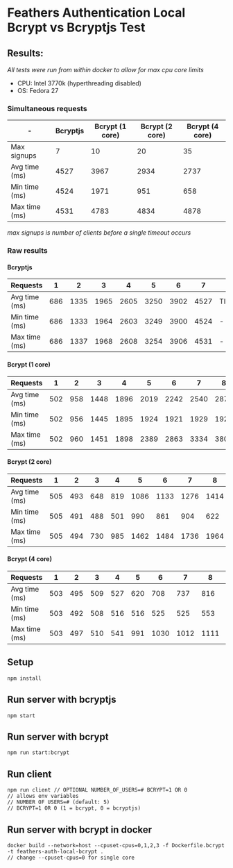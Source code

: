 # Feathers Authentication Local Bcrypt vs Bcryptjs Test


## Results:
*All tests were run from within docker to allow for max cpu core limits*
- CPU: Intel 3770k (hyperthreading disabled)
- OS: Fedora 27


### Simultaneous requests
| - | Bcryptjs | Bcrypt (1 core) | Bcrypt (2 core) | Bcrypt (4 core) |
| --- | --- | --- | --- | --- |
| Max signups | 7 | 10 | 20 | 35 |
| Avg time (ms) | 4527 | 3967 | 2934 | 2737 |
| Min time (ms) | 4524 | 1971 | 951 | 658 |
| Max time (ms) | 4531 | 4783 | 4834 | 4878 |

*max signups is number of clients before a single timeout occurs*


### Raw results

#### Bcryptjs
| Requests | 1 | 2 | 3 | 4 | 5 | 6 | 7 | 8 |
| --- | --- | --- | --- | --- | --- | --- | --- | --- |
| Avg time (ms) | 686 | 1335 | 1965 | 2605 | 3250 | 3902 | 4527 | TIMEOUT |
| Min time (ms) | 686 | 1333 | 1964 | 2603 | 3249 | 3900 | 4524 | - |
| Max time (ms) | 686 | 1337 | 1968 | 2608 | 3254 | 3906 | 4531 | - |

#### Bcrypt (1 core)
| Requests | 1 | 2 | 3 | 4 | 5 | 6 | 7 | 8 | 9 | 10 | 11 |
| --- | --- | --- | --- | --- | --- | --- | --- | --- | --- | --- | --- |
| Avg time (ms) | 502 | 958 | 1448 | 1896 | 2019 | 2242 | 2540 | 2871 | 3038 | 3967 | TIMEOUT |
| Min time (ms) | 502 | 956 | 1445 | 1895 | 1924 | 1921 | 1929 | 1928 | 1942 | 1971 | TIMEOUT |
| Max time (ms) | 502 | 960 | 1451 | 1898 | 2389 | 2863 | 3334 | 3800 | 4269 | 4783 | TIMEOUT |

#### Bcrypt (2 core)
| Requests | 1 | 2 | 3 | 4 | 5 | 6 | 7 | 8 | 9 | 10 | 15 | 20 | 21 |
| --- | --- | --- | --- | --- | --- | --- | --- | --- | --- | --- | --- | --- | --- |
| Avg time (ms) | 505 | 493 | 648 | 819 | 1086 | 1133 | 1276 | 1414 | 1595 | 1679 | 2314 | 2934 | TIMEOUT |
| Min time (ms) | 505 | 491 | 488 | 501 | 990 | 861 | 904 | 622 | 1017 | 592 | 569 | 951 | 1099 | 951 | 1099 |
| Max time (ms) | 505 | 494 | 730 | 985 | 1462 | 1484 | 1736 | 1964 | 2369 | 2453 | 3687 | 4834 | 4851 |

#### Bcrypt (4 core)
| Requests | 1 | 2 | 3 | 4 | 5 | 6 | 7 | 8 | 9 | 10 | 15 | 20 | 25 | 30 | 35 | 36 |
| --- | --- | --- | --- | --- | --- | --- | --- | --- | --- | --- | --- | --- | --- | --- | --- | --- |
| Avg time (ms) | 503 | 495 | 509 | 527 | 620 | 708 | 737 | 816 | 967 | 1023 | 1390 | 1689 | 2048 | 2458 | 2737 | TIMEOUT |
| Min time (ms) | 503 | 492 | 508 | 516 | 516 | 525 | 525 | 553 | 540 | 542 | 577 | 585 | 607 | 700 | 672 | 658 |
| Max time (ms) | 503 | 497 | 510 | 541 | 991 | 1030 | 1012 | 1111 | 1517 | 1626 | 2305 | 2928 | 3596 | 4252 | 4836 | 4878 |


## Setup
```
npm install
```

## Run server with bcryptjs

```
npm start
```

## Run server with bcrypt

```
npm run start:bcrypt
```

## Run client

```
npm run client // OPTIONAL NUMBER_OF_USERS=# BCRYPT=1 OR 0
// allows env variables
// NUMBER OF USERS=# (default: 5)
// BCRYPT=1 OR 0 (1 = bcrypt, 0 = bcryptjs)
```

## Run server with bcrypt in docker

```
docker build --network=host --cpuset-cpus=0,1,2,3 -f Dockerfile.bcrypt -t feathers-auth-local-bcrypt .
// change --cpuset-cpus=0 for single core
```

